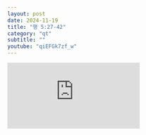 ```yaml
---
layout: post
date: 2024-11-19
title: "행 5:27-42"
category: "qt"
subtitle: ""
youtube: "qiEFGk7zf_w"
---
```


<div class="youtube margin-large">
    <iframe src="https://www.youtube.com/embed/qiEFGk7zf_w" title="YouTube video player" frameborder="0" allow="accelerometer; autoplay; clipboard-write; encrypted-media; gyroscope; picture-in-picture; web-share" allowfullscreen></iframe>
</div>

